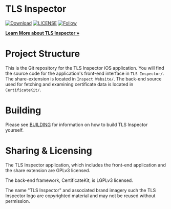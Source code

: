 # TLS Inspector

[![Download](https://img.shields.io/itunes/v/1100539810.svg?label=iTunes%20App%20Store&style=flat-square)](https://tlsinspector.com/download.html)
[![LICENSE](https://img.shields.io/github/license/tls-inspector/tls-inspector.svg?style=flat-square)](https://github.com/ecnepsnai/ds/blob/app-store/LICENSE)
[![Follow](https://img.shields.io/twitter/follow/tlsinspector?style=flat-square)](https://twitter.com/tlsinspector)

**[Learn More about TLS Inspector »](https://tlsinspector.com/about.html)**

# Project Structure

This is the Git repository for the TLS Inspector iOS application. You will find the source code for the application's front-end interface in `TLS Inspector/`. The share-extension is located in `Inspect Website/`. The back-end source used for fetching and examining certificate data is located in `CertificateKit/`.

# Building

Please see [BUILDING](https://github.com/tls-inspector/tls-inspector/blob/app-store/BUILDING.md) for information on how to build TLS Inspector yourself.

# Sharing & Licensing

The TLS Inspector application, which includes the front-end application and the share extension are GPLv3 licensed.

The back-end framework, CertificateKit, is LGPLv3 licensed.

The name "TLS Inspector" and associated brand imagery such the TLS Inspector logo are copyrighted material and may not be reused without permission.
